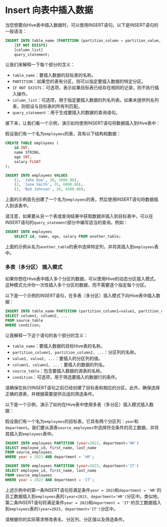 # Insert 向表中插入数据

当您想要向Hive表中插入数据时，可以使用INSERT语句。以下是INSERT语句的一般语法：

```sql
INSERT INTO table_name [PARTITION (partition_column = partition_value, ...)]
    [IF NOT EXISTS]
    [column_list]
    query_statement;
```

让我们来解释一下每个部分的含义：

* `table_name`：要插入数据的目标表的名称。
* `PARTITION`：如果您的表有分区，则可以指定要插入数据的特定分区。
* `IF NOT EXISTS`：可选项，表示如果目标表已经存在相同的记录，则不执行插入操作。
* `column_list`：可选项，用于指定要插入数据的列名列表。如果未提供列名列表，则假设与目标表的所有列匹配。
* `query_statement`：用于生成要插入的数据的查询语句。

接下来，让我们看一个示例，演示如何使用INSERT语句将数据插入到Hive表中：

假设我们有一个名为`employees`的表，具有以下结构和数据：

```sql
CREATE TABLE employees (
    id INT,
    name STRING,
    age INT,
    salary FLOAT
);

INSERT INTO employees VALUES
    (1, 'John Doe', 30, 5000.00),
    (2, 'Jane Smith', 35, 6000.00),
    (3, 'Bob Johnson', 28, 4500.00);
```

上面的示例首先创建了一个名为`employees`的表，然后使用INSERT语句将数据插入到该表中。

请注意，如果要从另一个表或查询结果中获取数据并插入到目标表中，可以在INSERT语句的`query_statement`部分中编写适当的查询。例如：

```sql
INSERT INTO employees
    SELECT id, name, age, salary FROM another_table;
```

上面的示例从名为`another_table`的表中选择特定列，并将其插入到`employees`表中。

### 多表（多分区） 插入模式

如果你想在Hive表中插入多个分区的数据，可以使用Hive的动态分区插入模式。这种模式允许你一次性插入多个分区的数据，而不需要逐个指定每个分区。

以下是一个示例的INSERT语句，在多表（多分区）插入模式下向Hive表中插入数据：

```sql
INSERT INTO table_name PARTITION (partition_column1=value1, partition_column2=value2, ...) 
SELECT column1, column2, ...
FROM source_table
WHERE condition;
```

让我解释一下这个语句的各个部分的含义：

* `table_name`：要插入数据的目标Hive表的名称。
* `partition_column1, partition_column2, ...`：分区列的名称。
* `value1, value2, ...`：要插入的分区列的值。
* `column1, column2, ...`：要插入的数据的列名。
* `source_table`：包含要插入数据的源表的名称。
* `condition`：可选项，用于筛选要插入的数据行的条件。

请确保在执行INSERT语句之前已经创建了目标表和相应的分区。此外，确保选择正确的源表，并根据需要提供合适的筛选条件。

以下是一个示例，演示了如何在Hive表中使用多表（多分区）插入模式插入数据：

假设我们有一个名为`employees`的目标表，它具有两个分区列：`year`和`department`。我们要从源表`source_employees`中选择符合条件的员工数据，并将其插入到`employees`表中。

```sql
INSERT INTO employees PARTITION (year=2023, department='HR')
SELECT employee_id, first_name, last_name
FROM source_employees
WHERE year = 2023 AND department = 'HR';

INSERT INTO employees PARTITION (year=2023, department='IT')
SELECT employee_id, first_name, last_name
FROM source_employees
WHERE year = 2023 AND department = 'IT';
```

上述示例中的第一条INSERT语句将满足条件`year = 2023`和`department = 'HR'`的员工数据插入到`employees`表的`(year=2023, department='HR')`分区中。类似地，第二条INSERT语句将满足条件`year = 2023`和`department = 'IT'`的员工数据插入到`employees`表的`(year=2023, department='IT')`分区中。

请根据你的实际需求修改表名、分区列、分区值以及筛选条件。

